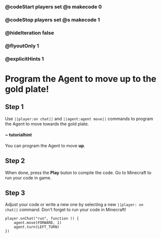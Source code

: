 ### @codeStart players set @s makecode 0
### @codeStop players set @s makecode 1

### @hideIteration false 
### @flyoutOnly 1
### @explicitHints 1


# Program the Agent to move up to the gold plate!

## Step 1
Use ``||player:on chat||`` and  ``||agent:agent move||`` commands to program the Agent to move towards the gold plate.

#### ~ tutorialhint 
You can program the Agent to move **up**.

## Step 2
When done, press the **Play** buton to compile the code. Go to Minecraft to run your code in game.

## Step 3
Adjust your code or write a new one by selecting a new ``||player: on chat||`` command. Don't forget to run your code in Minecraft! 

```ghost
player.onChat("run", function () {
    agent.move(FORWARD, 1)
    agent.turn(LEFT_TURN)
})

```  